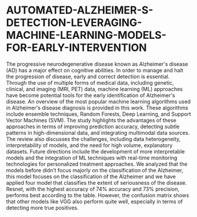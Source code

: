 # AUTOMATED-ALZHEIMER-S-DETECTION-LEVERAGING-MACHINE-LEARNING-MODELS-FOR-EARLY-INTERVENTION
The progressive neurodegenerative disease known as Alzheimer's disease (AD) has a major effect on cognitive abilities. In order to manage and halt the progression of disease, early and correct detection is essential. Through the use of multiple forms of medical data, including genetic, clinical, and imaging (MRI, PET) data, machine learning (ML) approaches have become potential tools for the early identification of Alzheimer's disease. An overview of the most popular machine learning algorithms used in Alzheimer's disease diagnosis is provided in this work. These algorithms include ensemble techniques, Random Forests, Deep Learning, and Support Vector Machines (SVM). The study highlights the advantages of these approaches in terms of improving prediction accuracy, detecting subtle patterns in high-dimensional data, and integrating multimodal data sources. The review also discusses the challenges, including data heterogeneity, interpretability of models, and the need for high volume, explanatory datasets. Future directions include the development of more interpretable models and the integration of ML techniques with real-time monitoring technologies for personalized treatment approaches. 
We analyzed that the models before didn’t focus majorly on the classification of the Alzheimer, this model focuses on the classification of the Alzheimer and we have applied four model that classifies the extent of seriousness of the disease. 
Resnet, with the highest accuracy of 74% accuracy and 73% precision, performs best according to the table. However, the confusion matrix shows that other models like VGG also perform quite well, especially in terms of detecting more true positives.
